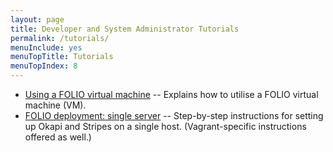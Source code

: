 ```yaml
---
layout: page
title: Developer and System Administrator Tutorials
permalink: /tutorials/
menuInclude: yes
menuTopTitle: Tutorials
menuTopIndex: 8
---
```


* [Using a FOLIO virtual machine](folio-vm) -- Explains how to utilise a FOLIO virtual machine (VM).
* [FOLIO deployment: single server](https://docs.folio.org/docs/getting-started/installation/) -- Step-by-step instructions for setting up Okapi and Stripes on a single host.  (Vagrant-specific instructions offered as well.)
